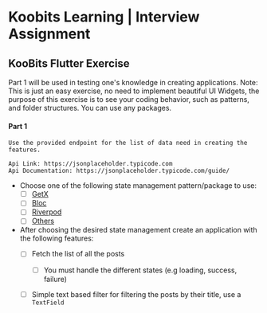 
# Koobits Learning | Interview Assignment

## KooBits Flutter Exercise

Part 1 will be used in testing one's knowledge in creating applications.
Note: This is just an easy exercise, no need to implement beautiful UI Widgets, the purpose of this exercise is to see your coding behavior, such as patterns, and folder structures. You can use any packages.

#### Part 1

```
Use the provided endpoint for the list of data need in creating the features.

Api Link: https://jsonplaceholder.typicode.com
Api Documentation: https://jsonplaceholder.typicode.com/guide/
```

- Choose one of the following state management pattern/package to use:
  - [ ] [GetX](https://pub.dev/packages/get)
  - [ ] [Bloc](https://pub.dev/packages/flutter_bloc)
  - [ ] [Riverpod](https://pub.dev/packages/riverpod)
  - [ ] [Others](https://pub.dev)
- After choosing the desired state management create an application with the following features:
  - [ ] Fetch the list of all the posts
    - [ ] You must handle the different states (e.g loading, success, failure)
  - [ ] Simple text based filter for filtering the posts by their title, use a `TextField`

